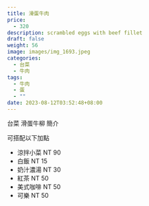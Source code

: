 ```yaml
---
title: 滑蛋牛肉
price:
  - 320
description: scrambled eggs with beef fillet
draft: false
weight: 56
image: images/img_1693.jpeg
categories:
  - 台菜
  - 牛肉
tags:
  - 牛肉
  - 蛋
  - ""
date: 2023-08-12T03:52:48+08:00
---
```


台菜 滑蛋牛柳 簡介

可搭配以下加點

- 涼拌小菜  NT 90
- 白飯 NT 15
- 奶汁濃湯 NT 30
- 紅茶  NT 50
- 美式咖啡 NT 50
- 可樂 NT 50
